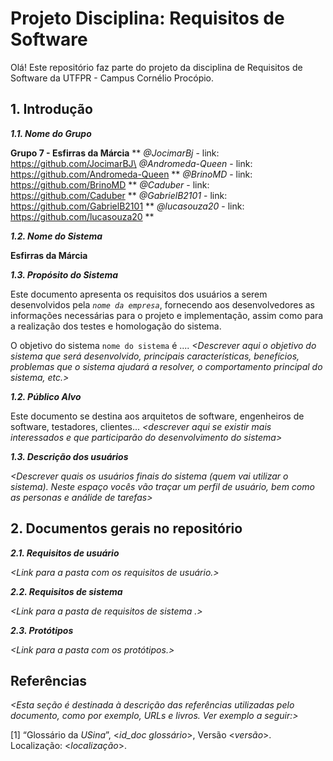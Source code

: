 
# Projeto Disciplina: Requisitos de Software

Olá! Este repositório faz parte do projeto da disciplina de Requisitos de Software da UTFPR - Campus Cornélio Procópio. 

## 1. Introdução

***1.1.  Nome do Grupo***

**Grupo 7 - Esfirras da Márcia** \**
*@JocimarBj* - link: https://github.com/JocimarBJ\
*@Andromeda-Queen* - link: https://github.com/Andromeda-Queen \**
*@BrinoMD* - link: https://github.com/BrinoMD \**
*@Caduber* - link: https://github.com/Caduber \**
*@GabrielB2101* - link: https://github.com/GabrielB2101 \**
*@lucasouza20* - link: https://github.com/lucasouza20 \**

***1.2.  Nome do Sistema***

**Esfirras da Márcia**

***1.3.  Propósito do Sistema***

Este documento apresenta os requisitos dos usuários a serem desenvolvidos pela *`nome da empresa`*, fornecendo aos desenvolvedores as informações necessárias para o projeto e implementação, assim como para a realização dos testes e homologação do sistema.

O objetivo do sistema `nome do sistema` é .... *<Descrever aqui o objetivo do sistema que será desenvolvido, principais características, benefícios, problemas que o sistema ajudará a resolver, o comportamento principal do sistema, etc.>*

***1.2.  Público Alvo***

Este documento se destina aos arquitetos de software, engenheiros de software, testadores, clientes... *<descrever aqui se existir mais interessados e que participarão do desenvolvimento do sistema>*

***1.3. Descrição dos usuários***

*<Descrever quais os usuários finais do sistema (quem vai utilizar o sistema). Neste espaço vocês vão traçar um perfil de usuário, bem como as personas e análide de tarefas>*

## 2. Documentos gerais no repositório

***2.1. Requisitos de usuário***

*<Link para a pasta com os requisitos de usuário.>*

***2.2. Requisitos de sistema***

*<Link para a pasta de requisitos de sistema .>*

***2.3. Protótipos***

*<Link para a pasta com os protótipos.>*

## Referências

*<Esta seção é destinada à descrição das referências utilizadas pelo documento, como por exemplo, URLs e livros. Ver exemplo a seguir:>*

[1] “Glossário da _USina_”, <_id_doc glossário_>, Versão <_versão_>. Localização: <_localização_>.
